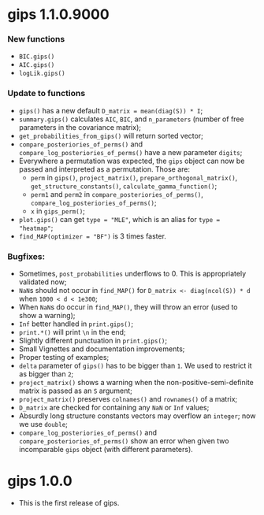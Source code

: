 # gips 1.1.0.9000

### New functions

-   `BIC.gips()`
-   `AIC.gips()`
-   `logLik.gips()`

### Update to functions

-   `gips()` has a new default `D_matrix = mean(diag(S)) * I`;
-   `summary.gips()` calculates `AIC`, `BIC`, and `n_parameters` (number of free parameters in the covariance matrix);
-   `get_probabilities_from_gips()` will return sorted vector;
-   `compare_posteriories_of_perms()` and `compare_log_posteriories_of_perms()` have a new parameter `digits`;
-   Everywhere a permutation was expected, the `gips` object can now be passed and interpreted as a permutation. Those are:
    -   `perm` in `gips()`, `project_matrix()`, `prepare_orthogonal_matrix()`, `get_structure_constants()`, `calculate_gamma_function()`;
    -   `perm1` and `perm2` in `compare_posteriories_of_perms()`, `compare_log_posteriories_of_perms()`;
    -   `x` in `gips_perm()`;
-   `plot.gips()` can get `type = "MLE"`, which is an alias for `type = "heatmap"`;
-   `find_MAP(optimizer = "BF")` is 3 times faster.

### Bugfixes:

-   Sometimes, `post_probabilities` underflows to 0. This is appropriately validated now;
-   `NaN`s should not occur in `find_MAP()` for `D_matrix <- diag(ncol(S)) * d` when `1000 < d < 1e300`;
-   When `NaN`s do occur in `find_MAP()`, they will throw an error (used to show a warning);
-   `Inf` better handled in `print.gips()`;
-   `print.*()` will print `\n` in the end;
-   Slightly different punctuation in `print.gips()`;
-   Small Vignettes and documentation improvements;
-   Proper testing of examples;
-   `delta` parameter of `gips()` has to be bigger than `1`. We used to restrict it as bigger than `2`;
-   `project_matrix()` shows a warning when the non-positive-semi-definite matrix is passed as an `S` argument;
-   `project_matrix()` preserves `colnames()` and `rownames()` of a matrix;
-   `D_matrix` are checked for containing any `NaN` or `Inf` values;
-   Absurdly long structure constants vectors may overflow an `integer`; now we use `double`;
-   `compare_log_posteriories_of_perms()` and `compare_posteriories_of_perms()` show an error when given two incomparable `gips` object (with different parameters).

# gips 1.0.0

-   This is the first release of gips.
